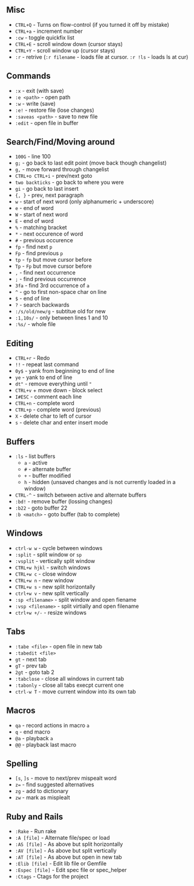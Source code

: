 ## Misc
* `CTRL+Q` - Turns on flow-control (if you turned it off by mistake)
* `CTRL+a` - increment number
* `:cw` - toggle quickfix list
* `CTRL+E` - scroll window down (cursor stays)
* `CTRL+Y` - scroll window up (cursor stays)
* `:r` - retrive (`:r filename` - loads file at cursor. `:r !ls` - loads ls at cur)

## Commands
* `:x` - exit (with save)
* `:e <path>` - open path
* `:w` - write (save)
* `:e!` - restore file (lose changes)
* `:saveas <path>` - save to new file
* `:edit` - open file in buffer

## Search/Find/Moving around
* `100G` - line 100
* `g;` - go back to last edit point (move back though changelist)
* `g,` - move forward through changelist
* `CTRL+o CTRL+i` - prev/next goto
* `two backticks` - go back to where you were
* `gi` - go back to last insert
* `{, }` - prev, next paragraph
* `w` - start of next word (only alphanumeric + underscore)
* `e` - end of word
* `W` - start of next word
* `E` - end of word
* `%` - matching bracket
* `*` - next occurence of word
* `#` - previous occurence
* `fp` - find next `p`
* `Fp` - find previous `p`
* `tp` - `fp` but move cursor before
* `Tp` - `Fp` but move cursor before
* `,` - find next occurrence
* `;` - find previous occurrence
* `3fa` - find 3rd occurrence of `a`
* `^` - go to first non-space char on line
* `$` - end of line
* `?` - search backwards
* `:/s/old/new/g` - subtitue old for new
* `:1,10s/` - only between lines 1 and 10
* `:%s/` - whole file

## Editing
* `CTRL+r` - Redo
* `!!` - repeat last command
* `0y$` - yank from beginning to end of line
* `ye` - yank to end of line
* `dt"` - remove everything until `"`
* `CTRL+v` + move down - block select
* `I#ESC` - comment each line
* `CTRL+n` - complete word
* `CTRL+p` - complete word (previous)
* `X` - delete char to left of cursor
* `s` - delete char and enter insert mode

## Buffers
* `:ls` - list buffers
  * `a` - active
  * `#` - alternate buffer
  * `+` - buffer modified
  * `h` - hidden (unsaved changes and is not currently loaded in a window)
* `CTRL-^` - switch between active and alternate buffers
* `:bd!` - remove buffer (lossing changes)
* `:b22` - goto buffer 22
* `:b <match>` - goto buffer (tab to complete)

## Windows
* `ctrl-w w` - cycle between windows
* `:split` - split window or `sp`
* `:vsplit` - vertically split window
* `CTRL+w hjkl` - switch windows
* `CTRL+w c` - close window
* `CTRL+w n` - new window
* `CTRL+w s` - new split horizontally
* `ctrl+w v` - new split vertically
* `:sp <filename>` - split window and open fiename
* `:vsp <filename>` - split virtially and open filename
* `ctrl+w +/-` - resize windows

## Tabs
* `:tabe <file>` - open file in new tab
* `:tabedit <file>`
* `gt` - next tab
* `gT` - prev tab
* `2gt` - goto tab 2
* `:tabclose` - close all windows in current tab
* `:tabonly` - close all tabs execpt current one
* `ctrl-w T` - move current window into its own tab

## Macros
* `qa` - record actions in macro `a`
* `q` - end macro
* `@a` - playback `a`
* `@@` - playback last macro

## Spelling
* `[s`, `]s` - move to next/prev mispealt word
* `z=` - find suggested alternatives
* `zg` - add to dictionary
* `zw` - mark as misplealt

## Ruby and Rails
* `:Rake` - Run rake
* `:A [file]` - Alternate file/spec or load
* `:AS [file]` - As above but split horizontally
* `:AV [file]` - As above but split vertically
* `:AT [file]` - As above but open in new tab
* `:Elib [file]` - Edit lib file or Gemfile
* `:Espec [file]` - Edit spec file or spec_helper
* `:Ctags` - Ctags for the project
